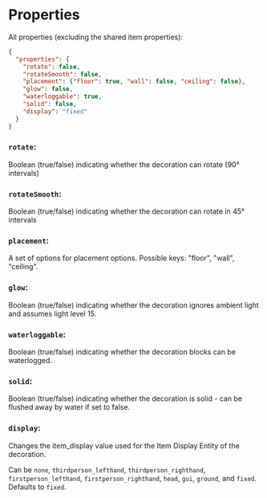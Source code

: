 # Properties

All properties (excluding the shared item properties):
```json
{
  "properties": {
    "rotate": false,
    "rotateSmooth": false,
    "placement": {"floor": true, "wall": false, "ceiling": false},
    "glow": false,
    "waterloggable": true,
    "solid": false,
    "display": "fixed"
  }
}
```

### `rotate`:

Boolean (true/false) indicating whether the decoration can rotate (90° intervals)

### `rotateSmooth`:

Boolean (true/false) indicating whether the decoration can rotate in 45° intervals

### `placement`:

A set of options for placement options. Possible keys: "floor", "wall", "ceiling".

### `glow`:

Boolean (true/false) indicating whether the decoration ignores ambient light and assumes light level 15.

### `waterloggable`:

Boolean (true/false) indicating whether the decoration blocks can be waterlogged.

### `solid`:

Boolean (true/false) indicating whether the decoration is solid - can be flushed away by water if set to false.

### `display`:

Changes the item_display value used for the Item Display Entity of the decoration. 

Can be `none`, `thirdperson_lefthand`, `thirdperson_righthand`, `firstperson_lefthand`, `firstperson_righthand`, `head`, `gui`, `ground`, and `fixed`. Defaults to `fixed`.